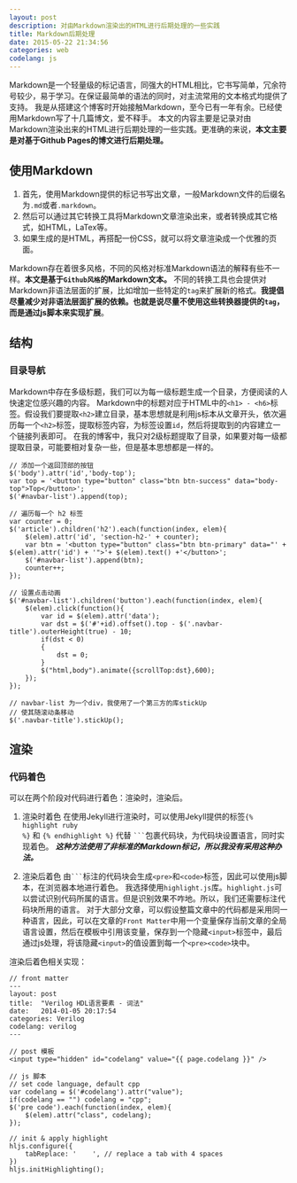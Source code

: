 ```yaml
---
layout: post
description: 对由Markdown渲染出的HTML进行后期处理的一些实践
title: Markdown后期处理
date: 2015-05-22 21:34:56
categories: web
codelang: js
---
```




Markdown是一个轻量级的标记语言，同强大的HTML相比，它书写简单，冗余符号较少，易于学习。在保证最简单的语法的同时，对主流常用的文本格式均提供了支持。
我是从搭建这个博客时开始接触Markdown，至今已有一年有余。已经使用Markdown写了十几篇博文，爱不释手。
本文的内容主要是记录对由Markdown渲染出来的HTML进行后期处理的一些实践。更准确的来说，**本文主要是对基于Github Pages的博文进行后期处理。**

## 使用Markdown

1.  首先，使用Markdown提供的标记书写出文章，一般Markdown文件的后缀名为`.md`或者`.markdown`。
2.  然后可以通过其它转换工具将Markdown文章渲染出来，或者转换成其它格式，如HTML，LaTex等。
3.  如果生成的是HTML，再搭配一份CSS，就可以将文章渲染成一个优雅的页面。

Markdown存在着很多风格，不同的风格对标准Markdown语法的解释有些不一样。**本文是基于`Github风格`的Markdown文本。**
不同的转换工具也会提供对Markdown非语法层面的扩展，比如增加一些特定的`tag`来扩展新的格式。**我提倡尽量减少对非语法层面扩展的依赖。**也就是说尽量不使用这些转换器提供的`tag`，而是**通过js脚本来实现扩展**。

## 结构

### 目录导航
Markdown中存在多级标题，我们可以为每一级标题生成一个目录，方便阅读的人快速定位感兴趣的内容。
Markdown中的标题对应于HTML中的`<h1> - <h6>`标签。假设我们要提取`<h2>`建立目录，基本思想就是利用js标本从文章开头，依次遍历每一个`<h2>`标签，提取标签内容，为标签设置`id`，然后将提取到的内容建立一个链接列表即可。
在我的博客中，我只对2级标题提取了目录，如果要对每一级都提取目录，可能要相对复杂一些，但是基本思想都是一样的。

```
// 添加一个返回顶部的按钮
$('body').attr('id','body-top');
var top = '<button type="button" class="btn btn-success" data="body-top">Top</button>';
$('#navbar-list').append(top);

// 遍历每一个 h2 标签
var counter = 0;
$('article').children('h2').each(function(index, elem){
	$(elem).attr('id', 'section-h2-' + counter);
    var btn = '<button type="button" class="btn btn-primary" data="' + $(elem).attr('id') + '">'+ $(elem).text() +'</button>';
    $('#navbar-list').append(btn);
    counter++;
});

// 设置点击动画
$('#navbar-list').children('button').each(function(index, elem){
    $(elem).click(function(){
        var id = $(elem).attr('data');
        var dst = $('#'+id).offset().top - $('.navbar-title').outerHeight(true) - 10;
        if(dst < 0)
        {
            dst = 0;
        }
        $("html,body").animate({scrollTop:dst},600);
    });
});

// navbar-list 为一个div，我使用了一个第三方的库stickUp
// 使其随滚动条移动
$('.navbar-title').stickUp();
```

## 渲染

### 代码着色
可以在两个阶段对代码进行着色：渲染时，渲染后。

1.	渲染时着色
	在使用Jekyll进行渲染时，可以使用Jekyll提供的标签<code>&#123;% highlight ruby %}</code> 和 <code>&#123;% endhighlight %}</code> 代替 <code>&#96;&#96;&#96;</code>包裹代码块，为代码块设置语言，同时实现着色。
	***这种方法使用了非标准的Markdown标记，所以我没有采用这种办法。***

2.	渲染后着色
	由<code>&#96;&#96;&#96;</code>标注的代码块会生成` <pre> `和` <code> `标签，因此可以使用js脚本，在浏览器本地进行着色。
	我选择使用`highlight.js`库。`highlight.js`可以尝试识别代码所属的语言。但是识别效果不咋地。所以，我们还需要标注代码块所用的语言。
	对于大部分文章，可以假设整篇文章中的代码都是采用同一种语言，因此，可以在文章的`Front Matter`中用一个变量保存当前文章的全局语言设置，然后在模板中引用该变量，保存到一个隐藏`<input>`标签中，最后通过js处理，将该隐藏`<input>`的值设置到每一个`<pre><code>`块中。

渲染后着色相关实现：

```
// front matter
---
layout: post
title:  "Verilog HDL语言要素 - 词法"
date:   2014-01-05 20:17:54
categories: Verilog
codelang: verilog
---
```

```
// post 模板
<input type="hidden" id="codelang" value="{{ page.codelang }}" />
```

```
// js 脚本
// set code language, default cpp
var codelang = $('#codelang').attr("value");
if(codelang == "") codelang = "cpp";
$('pre code').each(function(index, elem){
    $(elem).attr("class", codelang);
});

// init & apply highlight
hljs.configure({
    tabReplace: '    ', // replace a tab with 4 spaces
})
hljs.initHighlighting();
```